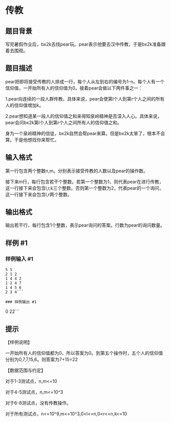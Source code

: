 # 传教

## 题目背景

写完暑假作业后，bx2k去找pear玩。pear表示他要去汉中传教，于是bx2k准备跟着去围观。


## 题目描述

pear把即将接受传教的人排成一行，每个人从左到右的编号为1-n。每个人有一个信仰值，一开始所有人的信仰值为0。接着pear会做以下两件事之一：

1.pear向连续的一段人群传教。具体来说，pear会使第l个人到第r个人之间的所有人的信仰值增加k。

2.pear想知道某一段人的信仰值之和来得知泉岭精神是否深入人心。具体来说，pear会问bx2k第l个人到第r个人之间所有人的信仰值之和。

身为一个泉岭精神的信徒，bx2k自然会帮pear来算。但是bx2k太笨了，根本不会算。于是他想找你来帮忙。


## 输入格式

第一行包含两个整数n,m。分别表示接受传教的人数以及pear的操作数。

接下来m行，每行包含若干个整数。若第一个整数为1，则代表pear在进行传教，这一行接下来会包含l,r,k三个整数。否则第一个整数为2，代表pear的一个询问，这一行接下来会包含l,r两个整数。


## 输出格式

输出若干行，每行包含1个整数，表示pear询问的答案。行数为pear的询问数量。


## 样例 #1

### 样例输入 #1
```
5 5
2 1 2
1 4 4 2
1 2 4 7
1 4 5 6
2 3 4```

### 样例输出 #1

```
0
22```

## 提示

【样例说明】

一开始所有人的信仰值都为0，所以答案为0。到第五个操作时，五个人的信仰值分别为0,7,7,15,6。则答案为7+15=22


【数据范围与约定】

对于1-3测试点，n,m<=10

对于4-5测试点，n,m<=10^3

对于6-8测试点，没有传教操作。

对于所有测试点，n<=10^9,m<=10^3,0<l<=n,0<r<=n,k<=10

